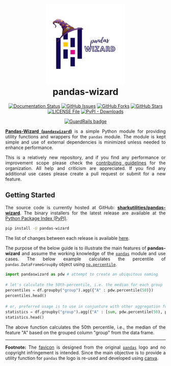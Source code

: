 <h1 align = "center">
  <img alt = "favicon" src = "favicon.png" height = 250px><br>
  pandas-wizard
</h1>

<div align = "center">

[![Documentation Status](https://readthedocs.org/projects/pandas-wizard/badge/?version=latest&style=plastic)](https://pandas-wizard.readthedocs.io/en/latest/?badge=latest)
[![GitHub Issues](https://img.shields.io/github/issues/sharkutilities/pandas-wizard?style=plastic)](https://github.com/sharkutilities/pandas-wizard/issues)
[![GitHub Forks](https://img.shields.io/github/forks/sharkutilities/pandas-wizard?style=plastic)](https://github.com/sharkutilities/pandas-wizard/network)
[![GitHub Stars](https://img.shields.io/github/stars/sharkutilities/pandas-wizard?style=plastic)](https://github.com/sharkutilities/pandas-wizard/stargazers)
[![LICENSE File](https://img.shields.io/github/license/sharkutilities/pandas-wizard?style=plastic)](https://github.com/sharkutilities/pandas-wizard/blob/master/LICENSE)
[![PyPI - Downloads](https://img.shields.io/pypi/dm/pandas-wizard?style=plastic)](https://pypistats.org/packages/pandas-wizard)

[![GuardRails badge](https://api.guardrails.io/v2/badges/252923?token=3d0607cb31a1f48e15354fb326b65a0266e6f5ad60cd4f21f544ec8cb19dc6fb)](https://dashboard.guardrails.io/gh/sharkutilities/repos/252923)



</div>

<div align = "justify">

[**Pandas-Wizard (`pandaswizard`)**](https://github.com/sharkutilities/pandas-wizard) is a simple Python module for providing
utility functions and wrappers for the `pandas` module. The module is kept simple and use of external dependencies is minimized
unless needed to enhance performance.

This is a relatively new repository, and if you find any performance or improvement scope please check the
[contributing guidelines](https://github.com/sharkutilities/.github/blob/master/.github/CONTRIBUTING.md) for the organization.
All help and criticism are appreciated. If you find any additional use cases please create a pull request or submit for a
new feature.

## Getting Started

The source code is currently hosted at GitHub: [**sharkutilities/pandas-wizard**](https://github.com/sharkutilities/pandas-wizard).
The binary installers for the latest release are available at the [Python Package Index (PyPI)](https://pypi.org/project/pandas-wizard/).

```bash
pip install -U pandas-wizard
```

The list of changes between each release is available [here](./CHANGELOG.md).

The purpose of the below guide is to illustrate the main features of **pandas-wizard** and assume the working knowledge of
the [`pandas`](https://pypi.org/project/pandas/) module and use cases. The below example calculates the percentile of
`pandas.DataFrameGroupBy` object using [`np.percentile`](https://numpy.org/doc/stable/reference/generated/numpy.percentile.html).

```python
import pandaswizard as pdw # attempt to create an ubiquitous naming

# let's calculate the 50th-percentile, i.e. the median for each group
percentiles = df.groupby("group").agg({"A" : pdw.percentile(50)})
percentiles.head()

# or, preferred usage is to use in conjunture with other aggregation function like
statistics = df.groupby("group").agg({"A" : [sum, pdw.percentile(50), pdw.quantile(0.95)]})
statistics.head()
```

The above function calculates the 50th percentile, i.e., the median of the feature "A" based on the grouped column "group" from the data frame.

---

**Footnote:** The [favicon](./favicon.png) is designed from the original [`pandas`](https://pandas.pydata.org/static/img/pandas.svg) logo and no
copyright infringement is intended. Since the main objective is to provide a utility function for `pandas` the logo is re-used and developed
using [canva](https://www.canva.com/).

</div>
